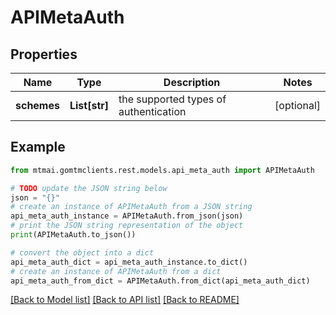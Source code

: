 # APIMetaAuth


## Properties

Name | Type | Description | Notes
------------ | ------------- | ------------- | -------------
**schemes** | **List[str]** | the supported types of authentication | [optional] 

## Example

```python
from mtmai.gomtmclients.rest.models.api_meta_auth import APIMetaAuth

# TODO update the JSON string below
json = "{}"
# create an instance of APIMetaAuth from a JSON string
api_meta_auth_instance = APIMetaAuth.from_json(json)
# print the JSON string representation of the object
print(APIMetaAuth.to_json())

# convert the object into a dict
api_meta_auth_dict = api_meta_auth_instance.to_dict()
# create an instance of APIMetaAuth from a dict
api_meta_auth_from_dict = APIMetaAuth.from_dict(api_meta_auth_dict)
```
[[Back to Model list]](../README.md#documentation-for-models) [[Back to API list]](../README.md#documentation-for-api-endpoints) [[Back to README]](../README.md)


